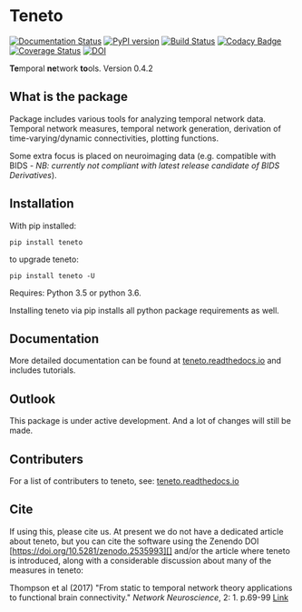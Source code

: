 # Teneto

[![Documentation Status](https://readthedocs.org/projects/teneto/badge/?version=latest)](http://teneto.readthedocs.io/en/latest/?badge=latest)
[![PyPI version](https://badge.fury.io/py/teneto.svg)](https://badge.fury.io/py/teneto)
[![Build Status](https://travis-ci.org/wiheto/teneto.svg?branch=master)](https://travis-ci.org/wiheto/teneto)
[![Codacy Badge](https://api.codacy.com/project/badge/Grade/5e492e68a0c841b6a7118b91f0ad2716)](https://www.codacy.com/app/wiheto/teneto?utm_source=github.com&amp;utm_medium=referral&amp;utm_content=wiheto/teneto&amp;utm_campaign=Badge_Grade)
[![Coverage Status](https://coveralls.io/repos/github/wiheto/teneto/badge.svg?branch=master)](https://coveralls.io/github/wiheto/teneto?branch=master)
[![DOI](https://zenodo.org/badge/61498436.svg)](https://zenodo.org/badge/latestdoi/61498436)

**Te**mporal **ne**twork **to**ols. Version 0.4.2

## What is the package

Package includes various tools for analyzing temporal network data. Temporal network measures, temporal network generation, derivation of time-varying/dynamic connectivities, plotting functions. 

Some extra focus is placed on neuroimaging data (e.g. compatible with BIDS - _NB: currently not compliant with latest release candidate of BIDS Derivatives_).

## Installation

With pip installed:

`pip install teneto`

to upgrade teneto:

`pip install teneto -U`

Requires: Python 3.5 or python 3.6. 

Installing teneto via pip installs all python package requirements as well. 

## Documentation

More detailed documentation can be found at  [teneto.readthedocs.io](https://teneto.readthedocs.io) and includes tutorials.

## Outlook

This package is under active development. And a lot of changes will still be made.

## Contributers

For a list of contributers to teneto, see:  [teneto.readthedocs.io](https://teneto.readthedocs.io/en/latest/contribute.html)

## Cite

If using this, please cite us. At present we do not have a dedicated article about teneto, but you can cite the software using the Zenendo DOI [https://doi.org/10.5281/zenodo.2535993][] and/or the article where teneto is introduced, along with a considerable discussion about many of the measures in teneto:

Thompson et al (2017) "From static to temporal network theory applications to functional brain connectivity." _Network Neuroscience_, 2: 1. p.69-99  [Link](https://www.mitpressjournals.org/doi/abs/10.1162/NETN_a_00011)
